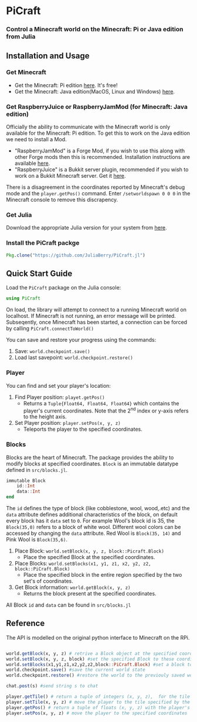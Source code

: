 # PiCraft

### Control a Minecraft world on the Minecraft: Pi or Java edition from Julia

## Installation and Usage

### Get Minecraft

- Get the Minecraft: Pi edition [here](https://minecraft.net/en-us/edition/pi/). It's free!
- Get the Minecraft: Java edition(MacOS, Linux and Windows) [here](https://minecraft.net/en-us/download/alternative).

### Get RaspberryJuice or RaspberryJamMod (for Minecraft: Java edition)

Officially the ability to communicate with the Minecraft world is only available for the Minecraft: Pi edition. To get this to work on the Java edition we need to install a Mod.

- "RaspberryJamMod" is a Forge Mod, if you wish to use this along with other Forge mods then this is recommended. Installation instructions are available [here](http://www.instructables.com/id/Python-coding-for-Minecraft/).
- "RaspberryJuice" is a Bukkit server plugin, recommended if you wish to work on a Bukkit Minecraft server. Get it [here](https://dev.bukkit.org/projects/raspberryjuice).

There is a disagreement in the coordinates reported by Minecraft's debug mode and the `player.getPos()` command. Enter `/setworldspawn 0 0 0` in the Minecraft console to remove this discrapency.

### Get Julia

Download the appropriate Julia version for your system from [here](https://julialang.org/downloads/).

### Install the PiCraft packge

```julia
Pkg.clone("https://github.com/JuliaBerry/PiCraft.jl")
```

## Quick Start Guide

Load the `PiCraft` package on the Julia console:
```julia
using PiCraft
```

On load, the library will attempt to connect to a running Minecraft world on localhost. If Minecraft is not running, an error message will be printed. Subseqently, once Minecraft has been started,  a connection can be forced by calling `PiCraft.connectToWorld()`

You can save and restore your progress using the commands:
1) Save: `world.checkpoint.save()`
2) Load last savepoint: `world.checkpoint.restore()`

### Player
You can find and set your player's location:
1) Find Player position: `playet.getPos()`
      * Returns a `Tuple{Float64, Float64, Float64}` which contains the player's current coordinates. Note that the 2<sup>nd</sup> index or y-axis refers to the height axis.
2) Set Player position: `player.setPos(x, y, z)`
      * Teleports the player to the specified coordinates.

### Blocks
Blocks are the heart of Minecraft. The package provides the ability to modify blocks at specified coordinates.
`Block` is an immutable datatype defined in `src/blocks.jl`.

```julia
immutable Block
    id::Int
    data::Int
end
```
The `id` defines the type of block (like cobblestone, wool, wood,.etc) and the `data` attribute defines additional characteristics of the block, on default every block has it `data` set to `0`. For example Wool's block id is 35, the `Block(35,0)` refers to a block of white wool. Different wool colors can be accessed by changing the `data` attribute. Red Wool is `Block(35, 14)` and Pink Wool is `Block(35,6)`.

1) Place Block: `world.setBlock(x, y, z, block::Picraft.Block)`
    * Place the specified Block at the specified coordinates.
2) Place Blocks: `world.setBlocks(x1, y1, z1, x2, y2, z2, block::PiCraft.Block)`
    * Place the specified block in the entire region specified by the two set's of coordinates.
3) Get Block information: `world.getBlock(x, y, z)`
    * Returns the block present at the specified coordinates.

All Block `id` and `data` can be found in `src/blocks.jl`
 
 ## Reference

The API is modelled on the original python interface to Minecraft on the RPi. 

```julia

world.getBlock(x, y, z) # retrive a Block object at the specified coordinates
world.setBlock(x, y, z, block) #set the specified Block to these coordinates
world.setBlocks(x1,y1,z1,x2,y2,z2,block::PiCraft.Block) #set a block to an entire region
world.checkpoint.save() #save the current world state
world.checkpoint.restore() #restore the world to the previouly saved world state

chat.post(s) #send string s to chat

player.getTile() # return a tuple of integers (x, y, z),  for the tile on which the player is placed
player.setTile(x, y, z) # move the player to the tile specified by the integer coordinates
player.getPos() # return a tuple of floats (x, y, z) with the player's position
player.setPos(x, y, z) # move the player to the specified coordinates

```


